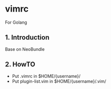 # vimrc

For Golang

## 1. Introduction

Base on NeoBundle

## 2. HowTO

* Put .vimrc in $HOME/{username}/
* Put plugin-list.vim in $HOME/{username}/.vim/

